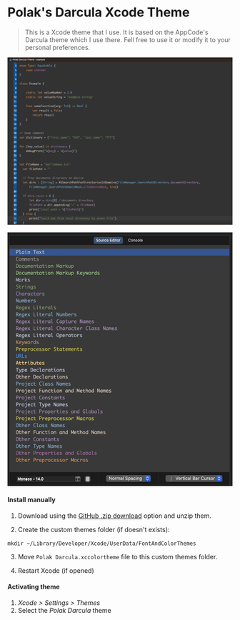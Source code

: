 # Polak's Darcula Xcode Theme
> This is a Xcode theme that I use. It is based on the AppCode's Darcula theme which I use there. Fell free to use it or modify it to your personal preferences.

![Example](./images/xcode-theme-polak-darcula-example.png)

![Overview](./images/xcode-theme-polak-darcula-example-overview.png)

#### Install manually

1. Download using the [GitHub .zip download](https://github.com/polok/XcodePolakTheme/archive/master/main.zip) option and unzip them.

2. Create the custom themes folder (if doesn't exists):

```
mkdir ~/Library/Developer/Xcode/UserData/FontAndColorThemes
```

3. Move `Polak Darcula.xccolortheme` file to this custom themes folder.

4. Restart Xcode (if opened)

#### Activating theme

1. _Xcode > Settings > Themes_
2. Select the _Polak Darcula_ theme